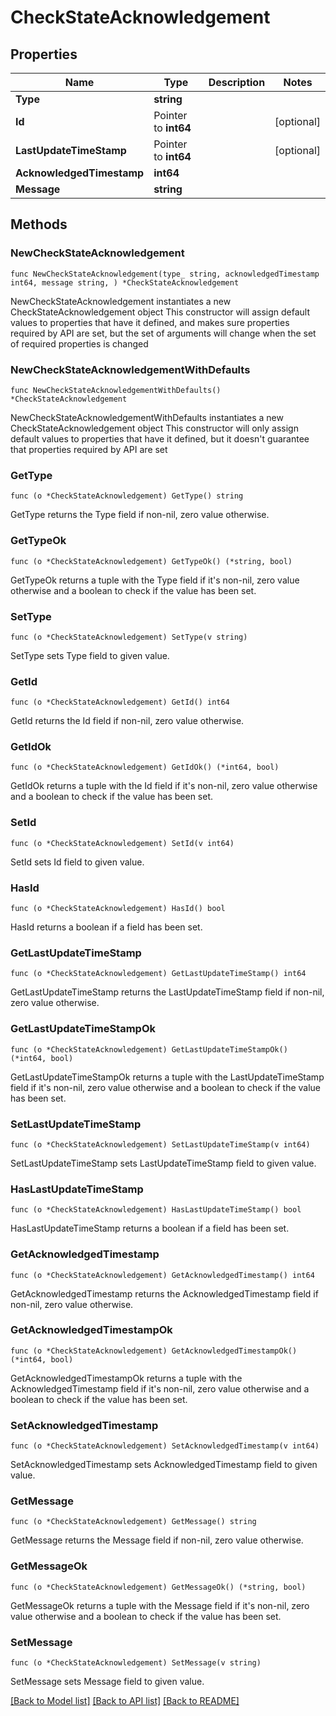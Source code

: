 # CheckStateAcknowledgement

## Properties

Name | Type | Description | Notes
------------ | ------------- | ------------- | -------------
**Type** | **string** |  | 
**Id** | Pointer to **int64** |  | [optional] 
**LastUpdateTimeStamp** | Pointer to **int64** |  | [optional] 
**AcknowledgedTimestamp** | **int64** |  | 
**Message** | **string** |  | 

## Methods

### NewCheckStateAcknowledgement

`func NewCheckStateAcknowledgement(type_ string, acknowledgedTimestamp int64, message string, ) *CheckStateAcknowledgement`

NewCheckStateAcknowledgement instantiates a new CheckStateAcknowledgement object
This constructor will assign default values to properties that have it defined,
and makes sure properties required by API are set, but the set of arguments
will change when the set of required properties is changed

### NewCheckStateAcknowledgementWithDefaults

`func NewCheckStateAcknowledgementWithDefaults() *CheckStateAcknowledgement`

NewCheckStateAcknowledgementWithDefaults instantiates a new CheckStateAcknowledgement object
This constructor will only assign default values to properties that have it defined,
but it doesn't guarantee that properties required by API are set

### GetType

`func (o *CheckStateAcknowledgement) GetType() string`

GetType returns the Type field if non-nil, zero value otherwise.

### GetTypeOk

`func (o *CheckStateAcknowledgement) GetTypeOk() (*string, bool)`

GetTypeOk returns a tuple with the Type field if it's non-nil, zero value otherwise
and a boolean to check if the value has been set.

### SetType

`func (o *CheckStateAcknowledgement) SetType(v string)`

SetType sets Type field to given value.


### GetId

`func (o *CheckStateAcknowledgement) GetId() int64`

GetId returns the Id field if non-nil, zero value otherwise.

### GetIdOk

`func (o *CheckStateAcknowledgement) GetIdOk() (*int64, bool)`

GetIdOk returns a tuple with the Id field if it's non-nil, zero value otherwise
and a boolean to check if the value has been set.

### SetId

`func (o *CheckStateAcknowledgement) SetId(v int64)`

SetId sets Id field to given value.

### HasId

`func (o *CheckStateAcknowledgement) HasId() bool`

HasId returns a boolean if a field has been set.

### GetLastUpdateTimeStamp

`func (o *CheckStateAcknowledgement) GetLastUpdateTimeStamp() int64`

GetLastUpdateTimeStamp returns the LastUpdateTimeStamp field if non-nil, zero value otherwise.

### GetLastUpdateTimeStampOk

`func (o *CheckStateAcknowledgement) GetLastUpdateTimeStampOk() (*int64, bool)`

GetLastUpdateTimeStampOk returns a tuple with the LastUpdateTimeStamp field if it's non-nil, zero value otherwise
and a boolean to check if the value has been set.

### SetLastUpdateTimeStamp

`func (o *CheckStateAcknowledgement) SetLastUpdateTimeStamp(v int64)`

SetLastUpdateTimeStamp sets LastUpdateTimeStamp field to given value.

### HasLastUpdateTimeStamp

`func (o *CheckStateAcknowledgement) HasLastUpdateTimeStamp() bool`

HasLastUpdateTimeStamp returns a boolean if a field has been set.

### GetAcknowledgedTimestamp

`func (o *CheckStateAcknowledgement) GetAcknowledgedTimestamp() int64`

GetAcknowledgedTimestamp returns the AcknowledgedTimestamp field if non-nil, zero value otherwise.

### GetAcknowledgedTimestampOk

`func (o *CheckStateAcknowledgement) GetAcknowledgedTimestampOk() (*int64, bool)`

GetAcknowledgedTimestampOk returns a tuple with the AcknowledgedTimestamp field if it's non-nil, zero value otherwise
and a boolean to check if the value has been set.

### SetAcknowledgedTimestamp

`func (o *CheckStateAcknowledgement) SetAcknowledgedTimestamp(v int64)`

SetAcknowledgedTimestamp sets AcknowledgedTimestamp field to given value.


### GetMessage

`func (o *CheckStateAcknowledgement) GetMessage() string`

GetMessage returns the Message field if non-nil, zero value otherwise.

### GetMessageOk

`func (o *CheckStateAcknowledgement) GetMessageOk() (*string, bool)`

GetMessageOk returns a tuple with the Message field if it's non-nil, zero value otherwise
and a boolean to check if the value has been set.

### SetMessage

`func (o *CheckStateAcknowledgement) SetMessage(v string)`

SetMessage sets Message field to given value.



[[Back to Model list]](../README.md#documentation-for-models) [[Back to API list]](../README.md#documentation-for-api-endpoints) [[Back to README]](../README.md)



